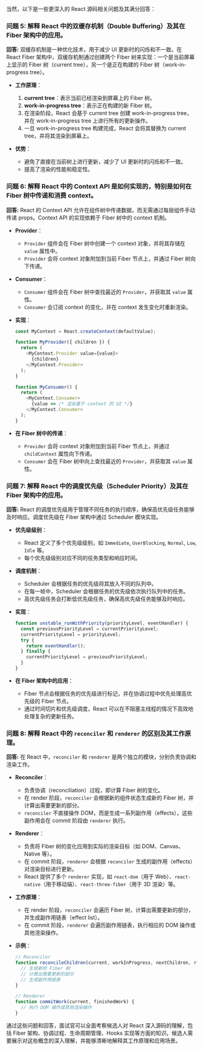 当然，以下是一些更深入的 React 源码相关问题及其满分回答：

### 问题 5: 解释 React 中的双缓存机制（Double Buffering）及其在 Fiber 架构中的应用。

**回答:**
双缓存机制是一种优化技术，用于减少 UI 更新时的闪烁和不一致。在 React Fiber 架构中，双缓存机制通过创建两个 Fiber 树来实现：一个是当前屏幕上显示的 Fiber 树（current tree），另一个是正在构建的 Fiber 树（work-in-progress tree）。

- **工作原理**：
  1. **current tree**：表示当前已经渲染到屏幕上的 Fiber 树。
  2. **work-in-progress tree**：表示正在构建的新 Fiber 树。
  3. 在渲染阶段，React 会基于 current tree 创建 work-in-progress tree，并在 work-in-progress tree 上进行所有的更新操作。
  4. 一旦 work-in-progress tree 构建完成，React 会将其替换为 current tree，并将其渲染到屏幕上。

- **优势**：
  - 避免了直接在当前树上进行更新，减少了 UI 更新时的闪烁和不一致。
  - 提高了渲染的性能和稳定性。

### 问题 6: 解释 React 中的 Context API 是如何实现的，特别是如何在 Fiber 树中传递和消费 context。

**回答:**
React 的 Context API 允许在组件树中传递数据，而无需通过每层组件手动传递 props。Context API 的实现依赖于 Fiber 树中的 context 机制。

- **Provider**：
  - `Provider` 组件会在 Fiber 树中创建一个 context 对象，并将其存储在 `value` 属性中。
  - `Provider` 会将 context 对象附加到当前 Fiber 节点上，并通过 Fiber 树向下传递。

- **Consumer**：
  - `Consumer` 组件会在 Fiber 树中查找最近的 `Provider`，并获取其 `value` 属性。
  - `Consumer` 会订阅 context 的变化，并在 context 发生变化时重新渲染。

- **实现**：
  ```javascript
  const MyContext = React.createContext(defaultValue);

  function MyProvider({ children }) {
    return (
      <MyContext.Provider value={value}>
        {children}
      </MyContext.Provider>
    );
  }

  function MyConsumer() {
    return (
      <MyContext.Consumer>
        {value => /* 渲染基于 context 的 UI */}
      </MyContext.Consumer>
    );
  }
  ```

- **在 Fiber 树中的传递**：
  - `Provider` 会将 context 对象附加到当前 Fiber 节点上，并通过 `childContext` 属性向下传递。
  - `Consumer` 会在 Fiber 树中向上查找最近的 `Provider`，并获取其 `value` 属性。

### 问题 7: 解释 React 中的调度优先级（Scheduler Priority）及其在 Fiber 架构中的应用。

**回答:**
React 的调度优先级用于管理不同任务的执行顺序，确保高优先级任务能够及时响应。调度优先级在 Fiber 架构中通过 Scheduler 模块实现。

- **优先级级别**：
  - React 定义了多个优先级级别，如 `Immediate`, `UserBlocking`, `Normal`, `Low`, `Idle` 等。
  - 每个优先级级别对应不同的任务类型和响应时间。

- **调度机制**：
  - Scheduler 会根据任务的优先级将其放入不同的队列中。
  - 在每一帧中，Scheduler 会根据任务的优先级依次执行队列中的任务。
  - 高优先级任务会打断低优先级任务，确保高优先级任务能够及时响应。

- **实现**：
  ```javascript
  function unstable_runWithPriority(priorityLevel, eventHandler) {
    const previousPriorityLevel = currentPriorityLevel;
    currentPriorityLevel = priorityLevel;
    try {
      return eventHandler();
    } finally {
      currentPriorityLevel = previousPriorityLevel;
    }
  }
  ```

- **在 Fiber 架构中的应用**：
  - Fiber 节点会根据任务的优先级进行标记，并在协调过程中优先处理高优先级的 Fiber 节点。
  - 通过时间切片和优先级调度，React 可以在不阻塞主线程的情况下高效地处理复杂的更新任务。

### 问题 8: 解释 React 中的 `reconciler` 和 `renderer` 的区别及其工作原理。

**回答:**
在 React 中，`reconciler` 和 `renderer` 是两个独立的模块，分别负责协调和渲染工作。

- **Reconciler**：
  - 负责协调（reconciliation）过程，即计算 Fiber 树的变化。
  - 在 render 阶段，`reconciler` 会根据新的组件状态生成新的 Fiber 树，并计算出需要更新的部分。
  - `reconciler` 不直接操作 DOM，而是生成一系列副作用（effects），这些副作用会在 commit 阶段由 `renderer` 执行。

- **Renderer**：
  - 负责将 Fiber 树的变化应用到实际的渲染目标（如 DOM、Canvas、Native 等）。
  - 在 commit 阶段，`renderer` 会根据 `reconciler` 生成的副作用（effects）对渲染目标进行更新。
  - React 提供了多个 `renderer` 实现，如 `react-dom`（用于 Web）、`react-native`（用于移动端）、`react-three-fiber`（用于 3D 渲染）等。

- **工作原理**：
  - 在 render 阶段，`reconciler` 会遍历 Fiber 树，计算出需要更新的部分，并生成副作用链表（effect list）。
  - 在 commit 阶段，`renderer` 会遍历副作用链表，执行相应的 DOM 操作或其他渲染操作。

- **示例**：
  ```javascript
  // Reconciler
  function reconcileChildren(current, workInProgress, nextChildren, renderLanes) {
    // 生成新的 Fiber 树
    // 计算出需要更新的部分
    // 生成副作用链表
  }

  // Renderer
  function commitWork(current, finishedWork) {
    // 执行 DOM 操作或其他渲染操作
  }
  ```

通过这些问题和回答，面试官可以全面考察候选人对 React 深入源码的理解，包括 Fiber 架构、协调过程、生命周期管理、Hooks 实现等方面的知识。候选人需要展示对这些概念的深入理解，并能够清晰地解释其工作原理和应用场景。

